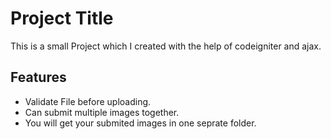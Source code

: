 
# Project Title
This is a small Project which I created with the help of codeigniter and ajax.


## Features

- Validate File before uploading.
- Can submit multiple images together.
- You will get your submited images in one seprate folder.



